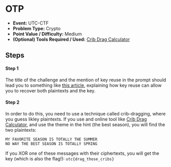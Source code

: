 # OTP
* **Event:** UTC-CTF
* **Problem Type:** Crypto
* **Point Value / Difficulty:** Medium
* **(Optional) Tools Required / Used:** [Crib Drag Calculator](https://toolbox.lotusfa.com/crib_drag/)

## Steps
#### Step 1
The title of the challenge and the mention of key reuse in the prompt should lead you to something like [this article](https://incoherency.co.uk/blog/stories/otp-key-reuse.html), explaining how key reuse can allow you to recover both plaintexts and the key. 

#### Step 2
In order to do this, you need to use a technique called crib-dragging, where you guess likley plaintexts. If you use and online tool like [Crib Drag Calculator](https://toolbox.lotusfa.com/crib_drag/), and use the theme in the hint (the best season), you will find the two plaintexts:

```
MY FAVORITE SEASON IS TOTALLY THE SUMMER
NO WAY THE BEST SEASON IS TOTALLY SPRING
```

If you XOR one of these messages with their ciphertexts, you will get the key (which is also the flag!): `utc{drag_those_cribs}`
